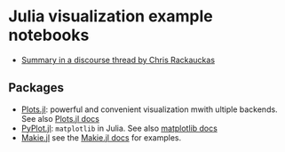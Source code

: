 # Julia visualization example notebooks

- [Summary in a discourse thread by Chris Rackauckas](https://discourse.julialang.org/t/comparison-of-plotting-packages/99860/2?u=wen-wei_tseng)

## Packages
- [Plots.jl](https://github.com/JuliaPlots/Plots.jl): powerful and convenient visualization mwith ultiple backends. See also [Plots.jl docs](http://docs.juliaplots.org/latest/)
- [PyPlot.jl](https://github.com/JuliaPy/PyPlot.jl): `matplotlib` in Julia. See also [matplotlib docs](https://matplotlib.org/stable/index.html)
- [Makie.jl](https://github.com/JuliaPlots/Makie.jl) see the [Makie.jl docs](https://docs.makie.org/stable/) for examples.

